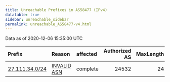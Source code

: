 ```yaml
---
title: Unreachable Prefixes in AS58477 (IPv4)
datatable: true
sidebar: unreachable_sidebar
permalink: unreachable_AS58477-v4.html
---
```


Data as of 2020-12-06 15:35:00 UTC


<div class="datatable-begin"></div>

| Prefix                                                 | Reason                                                                                                | affected   |   Authorized AS |   MaxLength | Anchor                                       |   unreachable /24s |
|:-------------------------------------------------------|:------------------------------------------------------------------------------------------------------|:-----------|----------------:|------------:|:---------------------------------------------|-------------------:|
| [27.111.34.0/24](https://stat.ripe.net/27.111.34.0/24) | [INVALID ASN](https://rpki-validator.ripe.net/announcement-preview?asn=AS58477&prefix=27.111.34.0/24) | complete   |           24532 |          24 | [APNIC](unreachable_APNIC_RPKI_Root-v4.html) |                  1 |

<div class="datatable-end"></div>